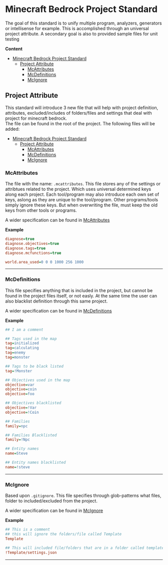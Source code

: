 # Minecraft Bedrock Project Standard

The goal of this standard is to unify multiple program, analyzers, generators or
intellisense for example. This is accomplished through an universal project
attribute. A secondary goal is also to provided sample files for unit testing

**Content**

- [Minecraft Bedrock Project Standard](#minecraft-bedrock-project-standard)
  - [Project Attribute](#project-attribute)
    - [McAttributes](#mcattributes)
    - [McDefinitions](#mcdefinitions)
    - [McIgnore](#mcignore)

## Project Attribute

This standard will introduce 3 new file that will help with project definition,
attributes, excluded/includes of folders/files and settings that deal with
project for minecraft bedrock.  
The file can be found in the root of the project. The following files will be
added:

- [Minecraft Bedrock Project Standard](#minecraft-bedrock-project-standard)
  - [Project Attribute](#project-attribute)
    - [McAttributes](#mcattributes)
    - [McDefinitions](#mcdefinitions)
    - [McIgnore](#mcignore)

### McAttributes

The file with the name: `.mcattributes`. This file stores any of the settings or
attribtues related to the project. Which uses universal determined keys along
each project. Each tool/program may also introduce each own set of keys, aslong
as they are unique to the tool/program. Other programs/tools simply ignore these
keys. But when overwriting the file, must keep the old keys from other tools or
programs.

A wider specification can be found in [McAttributes](mcattributes.md)

**Example**

```ini
diagnose=true
diagnose.objectives=true
diagnose.tags=true
diagnose.mcfunctions=true

world.area_used=0 0 0 1000 256 1000
```

---

### McDefinitions

This file specifies anything that is included in the project, but cannot be
found in the project files itself, or not easly. At the same time the user can
also blacklist definition through this same project.

A wider specification can be found in [McDefinitions](mcdefinitions.md)

**Example**

```ini
## I am a comment

## Tags used in the map
tag=initialized
tag=calculating
tag=enemy
tag=monster

## Tags to be black listed
tag=!Monster

## Objectives used in the map
objective=var
objective=coin
objective=foo

## Objectives blacklisted
objective=!Var
objective=!Coin

## Families
family=npc

## Families Blacklisted
family=!Npc

## Entity names
name=Steve

## Entity names blacklisted
name=!steve
```

---

### McIgnore

Based upon `.gitignore`. This file specifies through glob-patterns what files,
folder to included/excluded from the project.

A wider specification can be found in [McIgnore](mcignore.md)

**Example**

```ini
## This is a comment
## this will ignore the folders/file called Template
Template

## This will included file/folders that are in a folder called template and have the name and extension: settings.json
!Template/settings.json
```

---
